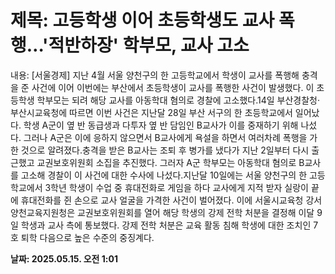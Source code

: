 # **제목: 고등학생 이어 초등학생도 교사 폭행…'적반하장' 학부모, 교사 고소**

  내용: [서울경제] 지난 4월 서울 양천구의 한 고등학교에서 학생이 교사를 폭행해 충격을 준 사건에 이어 이번에는 부산에서 초등학생이 교사를 폭행한 사건이 발생했다. 이 초등학생 학부모는 되려 해당 교사를 아동학대 혐의로 경찰에 고소했다.14일 부산경찰청·부산시교육청에 따르면 이번 사건은 지난달 28일 부산 서구의 한 초등학교에서 일어났다. 학생 A군이 옆 반 동급생과 다투자 옆 반 담임인 B교사가 이를 중재하기 위해 나섰다. 그러나 A군은 이에 응하지 않으면서 B교사에게 욕설을 하면서 여러차례 폭행을 가한 것으로 알려졌다.충격을 받은 B교사는 조퇴 후 병가를 냈다가 지난 2일부터 다시 출근했고 교권보호위원회 소집을 추진했다. 그러자 A군 학부모는 아동학대 혐의로 B교사를 고소해 경찰이 이 사건에 대한 수사에 나섰다.지난달 10일에는 서울 양천구의 한 고등학교에서 3학년 학생이 수업 중 휴대전화로 게임을 하다 교사에게 지적 받자 실랑이 끝에 휴대전화를 쥔 손으로 교사 얼굴을 가격한 사건이 벌어졌다. 이에 서울시교육청 강서양천교육지원청은 교권보호위원회를 열어 해당 학생의 강제 전학 처분을 결정해 이달 9일 학생과 교사 측에 통보했다. 강제 전학 처분은 교육 활동 침해 학생에 대한 조치인 7호 퇴학 다음으로 높은 수준의 중징계다.

  **날짜: 2025.05.15. 오전 1:01**
